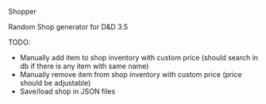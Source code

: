 Shopper

Random Shop generator for D&D 3.5

TODO:
* Manually add item to shop inventory with custom price (should search in db if there is any item with same name)
* Manually remove item from shop inventory with custom price (price should be adjustable)
* Save/load shop in JSON files
